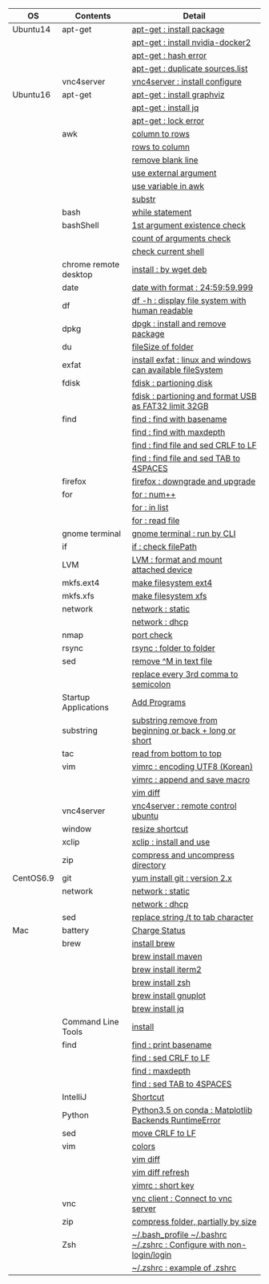 | OS | Contents | Detail |
|---|---|---|
| Ubuntu14 | apt-get | [apt-get : install package](01_Ubuntu/01_14.04/01_apt-get/01_apt-get_install.md) |
| | | [apt-get : install nvidia-docker2](01_Ubuntu/01_14.04/01_apt-get/02_install_nvidia_docker_v2.md) |
| | | [apt-get : hash error](01_Ubuntu/01_14.04/01_apt-get/03_apt-get_update_hash_sum_error.md) |
| | | [apt-get : duplicate sources.list](01_Ubuntu/01_14.04/01_apt-get/04_apt-get_Duplicate_sources.list.md) |
| | vnc4server | [vnc4server : install configure](01_Ubuntu/01_14.04/02_vnc4server/01_install_config_vnc4server.md) |
| Ubuntu16 | apt-get | [apt-get : install graphviz](01_Ubuntu/02_16/01_apt-get/01_apt-get_install_graphviz_with_python3.5.md) |
| | | [apt-get : install jq](01_Ubuntu/02_16/01_apt-get/02_apt-get_install_jq.md) |
| | | [apt-get : lock error](01_Ubuntu/02_16/01_apt-get/03_apt-get_lock_error.md) |
| | awk | [column to rows](01_Ubuntu/02_16/02_awk/01_awk_column_to_rows.md) | 
| | | [rows to column](01_Ubuntu/02_16/02_awk/02_awk_rows_to_column.md) |
| | | [remove blank line](01_Ubuntu/02_16/02_awk/03_awk_remove_blank_line.md) |
| | | [use external argument](01_Ubuntu/02_16/02_awk/04_awk_use_external_argument.md) |
| | | [use variable in awk](01_Ubuntu/02_16/02_awk/05_awk_use_variable.md) |
| | | [substr](01_Ubuntu/02_16/02_awk/06_awk_substr.md) |
| | bash | [while statement](01_Ubuntu/02_16/03_bash/01_While_Statement.md) |
| | bashShell | [1st argument existence check](01_Ubuntu/02_16/04_bashShell_script/01_if_condition_1st_argument_existence_check.md) |
| | | [count of arguments check](01_Ubuntu/02_16/04_bashShell_script/02_if_condition_count_of_arguments_check.md) |
| | | [check current shell](01_Ubuntu/02_16/04_bashShell_script/03_check_current_shell.md) |
| | chrome remote desktop | [install : by wget deb](01_Ubuntu/02_16/05_chrome_remote_desktop/01_install_chrome_remote_desktop.md) |
| | date | [date with format : 24:59:59.999](01_Ubuntu/02_16/06_date/01_date_with_hour_min_sec_nano.md) |
| | df | [df -h : display file system with human readable](01_Ubuntu/02_16/07_df/01_df_with_human_readerble.md) |
| | dpkg | [dpgk : install and remove package](01_Ubuntu/02_16/08_dpkg/01_dpkg_install_remove_package.md) |
| | du | [fileSize of folder](01_Ubuntu/02_16/09_du/01_du_file_size_of_folder.md) |
| | exfat | [install exfat : linux and windows can available fileSystem](01_Ubuntu/02_16/10_exfat/01_install_exfat_on_ubuntu16.md) |
| | fdisk | [fdisk : partioning disk](01_Ubuntu/02_16/11_fdisk/01_fdisk_partioning_disk.md) |
| | | [fdisk : partioning and format USB as FAT32 limit 32GB](01_Ubuntu/02_16/11_fdisk/02_format_USB_as_FAT32.md) |
| | find | [find : find with basename](01_Ubuntu/02_16/12_find/01_find_with_basename.md) |
| | | [find : find with maxdepth](01_Ubuntu/02_16/12_find/02_find_with_maxdepth.md) |
| | | [find : find file and sed CRLF to LF](01_Ubuntu/02_16/12_find/03_find_and_sed_move_CRLF_to_LF.md) |
| | | [find : find file and sed TAB to 4SPACES](01_Ubuntu/02_16/12_find/04_find_and_sed_move_TAB_to_4SPACES.md) |
| | firefox | [firefox : downgrade and upgrade](01_Ubuntu/02_16/13_firefox/01_firefox_downgrade_57_to_45.md) |
| | for | [for : num++](01_Ubuntu/02_16/14_for_statement/01_for_num++.md) |
| | | [for : in list](01_Ubuntu/02_16/14_for_statement/02_for_in_list.md) |
| | | [for : read file](01_Ubuntu/02_16/14_for_statement/03_for_read_file.md) |
| | gnome terminal | [gnome terminal : run by CLI](01_Ubuntu/02_16/15_gnome_terminal/01_run_gnome_terminal_by_CLI.md) |
| | if | [if : check filePath](01_Ubuntu/02_16/16_if/01_if_check_filePath.md) |
| | LVM | [LVM : format and mount attached device](01_Ubuntu/02_16/17_LVM/01_LVM_on_attached_device.md) |
| | mkfs.ext4 | [make filesystem ext4](01_Ubuntu/02_16/18_mkfs.ext4/01_mkfs.ext4_device.md) |
| | mkfs.xfs | [make filesystem xfs](01_Ubuntu/02_16/19_mkfs.xfs/01_mkfs.xfs_device.md) |
| | network | [network : static](01_Ubuntu/02_16/20_network/01_static/01_configure_static.md) |
| | | [network : dhcp](01_Ubuntu/02_16/20_network/01_static/01_configure_static.md) |
| | nmap | [port check](01_Ubuntu/02_16/21_nmap/01_install_use_nmap.md) |
| | rsync | [rsync : folder to folder](01_Ubuntu/02_16/22_rsync/01_rsync_folder_to_folder.md) |
| | sed | [remove \^M in text file](01_Ubuntu/02_16/23_sed/01_remove_^M_with_sed.md) | 
| | | [replace every 3rd comma to semicolon](01_Ubuntu/02_16/23_sed/02_replace_every_3rd_comma_to_semicolon.md) | 
| | Startup Applications | [Add Programs](01_Ubuntu/02_16/24_Startup_Applications/01_add_programs.md) |
| | substring | [substring remove from beginning or back + long or short](01_Ubuntu/02_16/25_substring/01_substring_remove.md) |
| | tac | [read from bottom to top](01_Ubuntu/02_16/26_tac/01_tac.md) |
| | vim | [vimrc : encoding UTF8 (Korean)](01_Ubuntu/02_16/27_vim/01_vimrc_encoding_korean.md) |
| | | [vimrc : append and save macro](01_Ubuntu/02_16/27_vim/02_vimrc_append_save_macro.md) |
| | | [vim diff](01_Ubuntu/02_16/27_vim/03_vim_diff.md) | 
| | vnc4server | [vnc4server : remote control ubuntu](01_Ubuntu/02_16/28_vnc4server/01_install_config_vnc4server.md) |
| | window | [resize shortcut](01_Ubuntu/02_16/29_window/01_resize_window.md) |
| | xclip | [xclip : install and use](01_Ubuntu/02_16/30_xclip/01_install_and_use_xclip.md) |
| | zip | [compress and uncompress directory](01_Ubuntu/02_16/31_zip/01_zip_directory.md) | 
| CentOS6.9 | git | [yum install git : version 2.x](02_CentOS/01_6.9/01_git/01_yum_install_git.md) |
| | network | [network : static](02_CentOS/01_6.9/02_network/01_static.md) |
| | | [network : dhcp](02_CentOS/01_6.9/02_network/02_dhcp.md) |
| | sed | [replace string /t to tab character](02_CentOS/01_6.9/03_sed/01_sed_string_replace.md) |
| Mac | battery | [Charge Status](03_Mac/01_Battery/01_Charge_Status.md) |
| | brew | [install brew](03_Mac/02_brew/01_install_brew.md) |
| | | [brew install maven](03_Mac/02_brew/02_brew_install_mavern.md) |
| | | [brew install iterm2](03_Mac/02_brew/03_brew_install_iterm2.md) |
| | | [brew install zsh](03_Mac/02_brew/04_brew_install_zsh.md) |
| | | [brew install gnuplot](03_Mac/02_brew/05_brew_install_gnuplot.md) |
| | | [brew install jq](03_Mac/02_brew/06_brew_install_jq.md) |
| | Command Line Tools | [install](03_Mac/03_Command_Line_Tools/01_install_Command_Line_Tools.md) |
| | find | [find : print basename](03_Mac/04_find/01_find_with_basename.md) |
| | | [find : sed CRLF to LF](03_Mac/04_find/03_find_and_sed_move_CRLF_to_LF.md) |
| | | [find : maxdepth](03_Mac/04_find/02_find_with_maxdepth.md) |
| | | [find : sed TAB to 4SPACES](03_Mac/04_find/04_find_and_sed_move_TAB_to_4SPACES.md) |
| | IntelliJ | [Shortcut](03_Mac/05_IntelliJ/01_Shortcuts.md) |
| | Python | [Python3.5 on conda : Matplotlib Backends RuntimeError](03_Mac/06_Python/01_with_Conda/01_Matplotlib_backends_RuntimeError.md) |
| | sed | [move CRLF to LF](03_Mac/07_sed/01_sed_remove_CRLF_to_LF.md) |
| | vim | [colors](03_Mac/08_vim/01_vimrc_configure.md) |
| | | [vim diff](03_Mac/08_vim/02_vim_diff.md) |
| | | [vim diff refresh](03_Mac/08_vim/03_vim_diff_refresh.md) |
| | | [vimrc : short key](03_Mac/08_vim/04_vimrc.md) |
| | vnc | [vnc client : Connect to vnc server](03_Mac/09_vnc_client/01_use_vnc_client.md) |
| | zip | [compress folder, partially by size](03_Mac/10_zip/01_use_zip.md) |
| | Zsh | [~/.bash_profile ~/.bashrc ~/.zshrc : Configure with non-login/login](03_Mac/11_zsh/01_explain_of_bash_profile_bashrc_zshrc.md) |
| | | [~/.zshrc : example of .zshrc](03_Mac/11_zsh/02_example_of_zshrc.md) |

